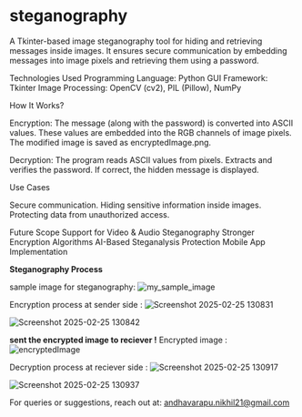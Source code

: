 # steganography
A Tkinter-based image steganography tool for hiding and retrieving messages inside images.
It ensures secure communication by embedding messages into image pixels and retrieving them using a password.

Technologies Used
  Programming Language: Python
  GUI Framework: Tkinter
  Image Processing: OpenCV (cv2), PIL (Pillow), NumPy


How It Works?

  Encryption:
    The message (along with the password) is converted into ASCII values.
    These values are embedded into the RGB channels of image pixels.
    The modified image is saved as encryptedImage.png.

  Decryption:
    The program reads ASCII values from pixels.
    Extracts and verifies the password.
    If correct, the hidden message is displayed.

Use Cases

  Secure communication.
  Hiding sensitive information inside images.
  Protecting data from unauthorized access.



    
Future Scope
  Support for Video & Audio Steganography
  Stronger Encryption Algorithms
  AI-Based Steganalysis Protection
  Mobile App Implementation





**Steganography Process**

sample image for steganography:
        ![my_sample_image](https://github.com/user-attachments/assets/7b0b7409-2248-45f1-b835-eb4903c06b4a)



Encryption process at sender side :
       ![Screenshot 2025-02-25 130831](https://github.com/user-attachments/assets/20839813-f8c2-44a0-9aa2-30fe96347940)

  ![Screenshot 2025-02-25 130842](https://github.com/user-attachments/assets/8cf2a013-c078-47e3-ae20-5bcbd06e9004)




**sent the encrypted image to reciever !**
    Encrypted image : ![encryptedImage](https://github.com/user-attachments/assets/e3899191-1045-4820-a966-126f992f909f)




Decryption process at reciever side :
      ![Screenshot 2025-02-25 130917](https://github.com/user-attachments/assets/8ac600fd-e599-472f-8e67-474bc31ee17c)

      
  ![Screenshot 2025-02-25 130937](https://github.com/user-attachments/assets/7e76a21d-3c94-4982-b163-ec3f09ed9002)



For queries or suggestions, reach out at:
  andhavarapu.nikhil21@gmail.com
